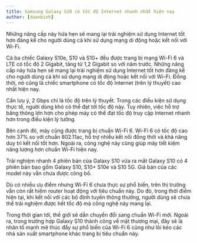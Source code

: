 ```yaml
---
title: Samsung Galaxy S10 có tốc độ Internet nhanh nhất hiện nay
author: [doanbinh]
---
```


Những nâng cấp này hứa hẹn sẽ mang lại trải nghiệm sử dụng Internet tốt hơn đáng kể cho người dùng cả khi sử dụng mạng di động hoặc kết nối với Wi-Fi.

Cả ba chiếc Galaxy S10e, S10 và S10+ đều được trang bị mạng Wi-Fi 6 và LTE có tốc độ 2 Gigabit, tăng từ 1,2 Gigabit so với năm trước. Những nâng cấp này hứa hẹn sẽ mang lại trải nghiệm sử dụng Internet tốt hơn đáng kể cho người dùng cả khi sử dụng mạng di động hoặc kết nối với Wi-Fi. Đồng thời, nó cũng là chiếc smartphone có tốc độ Internet (trên lý thuyết) cao nhất hiện nay.

Cần lưu ý, 2 Gbps chỉ là tốc độ trên lý thuyết. Trong các điều kiện sử dụng thực tế, người dùng khó có thể đạt tới tốc độ này. Tuy nhiên, việc hỗ trợ băng thông lớn hơn cho phép máy có thể đạt tốc độ truy cập Internet nhanh hơn trong điều kiện lý tưởng.


Bên cạnh đó, máy cũng được trang bị chuẩn Wi-Fi 6. Wi-Fi 6 có tốc độ cao hơn 37% so với chuẩn 802.11ac, hỗ trợ nhiều kết nối đồng thời và khả năng duy trì kết nối tốt hơn. Ngoài ra, công nghệ này cũng giúp máy tiết kiệm năng lượng hơn chuẩn Wi-Fi hiện nay.

Trải nghiệm nhanh 4 phiên bản của Galaxy S10 vừa ra mắt Galaxy S10 có 4 phiên bản bao gồm Galaxy S10, S10+ S10e và S10 5G. Giá bán của các model này vẫn chưa được công bố.

Dù có nhiều ưu điểm nhưng Wi-Fi 6 chưa thực sự phổ biến, trên thị trường vẫn còn rất hiếm router hoạt động với tiêu chuẩn này. Do đó, trong thời điểm hiện tại, khi kết nối với các bộ định tuyến thông thường, người dùng sẽ chưa thể trải nghiệm được hết tốc độ mà công nghệ này mang lại.

Trong thời gian tới, thế giới sẽ dần chuyển đổi sang chuẩn Wi-Fi mới. Ngoài ra, trong trường hợp Galaxy S10 thành công về mặt thương mại, đây sẽ là nhân tố mạnh mẽ thúc đẩy sự phổ biến của Wi-Fi 6 cũng như lôi kéo các nhà sản xuất smartphone khác trang bị tiêu chuẩn này.